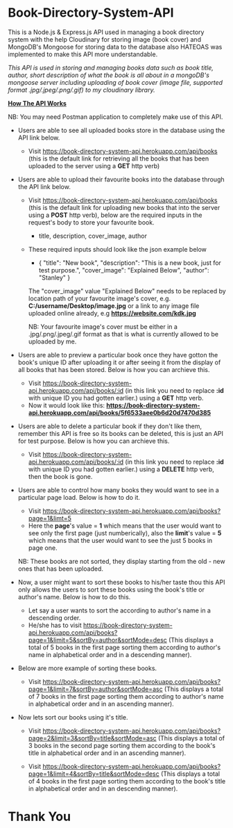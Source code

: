 # Book-Directory-System-API
This is a Node.js & Express.js API used in managing a book directory system with the help Cloudinary for storing image (book cover) and MongoDB's Mongoose for storing data to the database also HATEOAS was implemented to make this API more understandable.

*This API is used in storing and managing books data such as book title, author, short description of what the book is all about in a mongoDB's mongoose server including uploading of book cover (image file, supported format .jpg/.jpeg/.png/.gif) to my cloudinary library.*

**<u>How The API Works</u>**

NB: You may need Postman application to completely make use of this API.

- Users are able to see all uploaded books store in the database using the API link below.
    - Visit https://book-directory-system-api.herokuapp.com/api/books (this is the default link for retrieving all the books that has been uploaded to the server using a **GET** http verb)

- Users are able to upload their favourite books into the database through the API link below.
    - Visit https://book-directory-system-api.herokuapp.com/api/books (this is the default link for uploading new books that into the server using a **POST** http verb), below are the required inputs in the request's body to store your favourite book.
        - title, description, cover_image, author
    - These required inputs should look like the json example below
        - {
            "title": "New book",
            "description": "This is a new book, just for test purpose.",
            "cover_image": "Explained Below",
            "author": "Stanley"
        }

        The "cover_image" value "Explained Below" needs to be replaced by location path of your favourite image's cover, e.g. **C:/username/Desktop/image.jpg** or a link to any image file uploaded online already, e.g **https://website.com/kdk.jpg**

        NB: Your favourite image's cover must be either in a .jpg/.png/.jpeg/.gif format as that is what is currently allowed to be uploaded by me.

- Users are able to preview a particular book once they have gotton the book's unique ID after uploading it or after seeing it from the display of all books that has been stored. Below is how you can archieve this.
    - Visit https://book-directory-system-api.herokuapp.com/api/books/:id (in this link you need to replace **:id** with unique ID you had gotten earlier.) using a **GET** http verb.
    - Now it would look like this: **https://book-directory-system-api.herokuapp.com/api/books/5f6533aee0b6d20d7470d385**

- Users are able to delete a particular book if they don't like them, remember this API is free so its books can be deleted, this is just an API for test purpose. Below is how you can archieve this.
    - Visit https://book-directory-system-api.herokuapp.com/api/books/:id (in this link you need to replace **:id** with unique ID you had gotten earlier.) using a **DELETE** http verb, then the book is gone.

- Users are able to control how many books they would want to see in a particular page load. Below is how to do it.
    - Visit https://book-directory-system-api.herokuapp.com/api/books?page=1&limt=5
    - Here the **page**'s value = **1** which means that the user would want to see only the first page (just numberically), also the **limit**'s value = **5** which means that the user would want to see the just 5 books in page one.

    NB: These books are not sorted, they display starting from the old - new ones that has been uploaded.

- Now, a user might want to sort these books to his/her taste thou this API only allows the users to sort these books using the book's title or author's name. Below is how to do this.
    - Let say a user wants to sort the according to author's name in a descending order.
    - He/she has to visit https://book-directory-system-api.herokuapp.com/api/books?page=1&limit=5&sortBy=author&sortMode=desc (This displays a total of 5 books in the first page sorting them according to author's name in alphabetical order and in a descending manner).

- Below are more example of sorting these books.
    - Visit https://book-directory-system-api.herokuapp.com/api/books?page=1&limit=7&sortBy=author&sortMode=asc (This displays a total of 7 books in the first page sorting them according to author's name in alphabetical order and in an ascending manner).

- Now lets sort our books using it's title.
    - Visit https://book-directory-system-api.herokuapp.com/api/books?page=2&limit=3&sortBy=title&sortMode=asc (This displays a total of 3 books in the second page sorting them according to the book's title in alphabetical order and in an ascending manner).

    - Visit https://book-directory-system-api.herokuapp.com/api/books?page=1&limit=4&sortBy=title&sortMode=desc (This displays a total of 4 books in the first page sorting them according to the book's title in alphabetical order and in an descending manner).

# Thank You